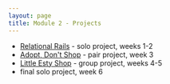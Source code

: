 ```yaml
---
layout: page
title: Module 2 - Projects
---
```


*  [Relational Rails](projects/../relational_rails/) - solo project, weeks 1-2
*  [Adopt, Don't Shop](https://github.com/turingschool-examples/adopt_dont_shop) - pair project, week 3
*  [Little Esty Shop](https://github.com/turingschool-examples/little-esty-shop) - group project, weeks 4-5
*  final solo project, week 6
